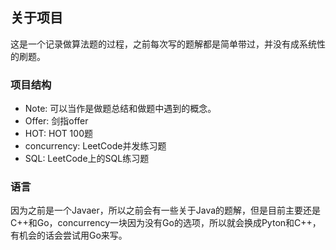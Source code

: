 ## 关于项目

这是一个记录做算法题的过程，之前每次写的题解都是简单带过，并没有成系统性的刷题。

### 项目结构

+ Note: 可以当作是做题总结和做题中遇到的概念。
+ Offer: 剑指offer
+ HOT: HOT 100题
+ concurrency: LeetCode并发练习题
+ SQL: LeetCode上的SQL练习题

### 语言

因为之前是一个Javaer，所以之前会有一些关于Java的题解，但是目前主要还是C++和Go，concurrency一块因为没有Go的选项，所以就会换成Pyton和C++，有机会的话会尝试用Go来写。